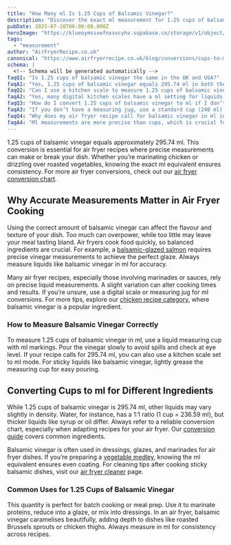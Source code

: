 ```yaml
---
title: "How Many ml Is 1.25 Cups of Balsamic Vinegar?"
description: "Discover the exact ml measurement for 1.25 cups of balsamic vinegar to perfect your air fryer recipes with precision."
pubDate: 2025-07-28T00:00:00.000Z
heroImage: "https://klueoymssxwfnxsvcyhv.supabase.co/storage/v1/object/public/Shmucket/how-many-ml-is-1-25-cups-of-balsamic-vinegar.webp"
tags:
  - "measurement"
author: "AirFryerRecipe.co.uk"
canonical: "https://www.airfryerrecipe.co.uk/blog/conversions/cups-to-ml/how-many-ml-is-1-25-cups-of-balsamic-vinegar"
schema: |
  <!-- Schema will be generated automatically -->
faqQ1: "Is 1.25 cups of balsamic vinegar the same in the UK and USA?"
faqA1: "Yes, 1.25 cups of balsamic vinegar equals 295.74 ml in both the UK and USA. Cup measurements are standardized in recipes, but always use ml for precision, especially in air fryer cooking where small variations matter."
faqQ2: "Can I use a kitchen scale to measure 1.25 cups of balsamic vinegar in ml?"
faqA2: "Yes, many digital kitchen scales have a ml setting for liquids. Pour the balsamic vinegar into a container on the scale until it reads 295.74 ml. This method is especially useful for sticky liquids like balsamic vinegar."
faqQ3: "How do I convert 1.25 cups of balsamic vinegar to ml if I don’t have a measuring jug?"
faqA3: "If you don’t have a measuring jug, use a standard cup (240 ml) and measure 1 cup plus 2 tablespoons (30 ml) to approximate 1.25 cups (295.74 ml). For air fryer recipes, consider investing in a jug with ml markings for accuracy."
faqQ4: "Why does my air fryer recipe call for balsamic vinegar in ml instead of cups?"
faqA4: "Ml measurements are more precise than cups, which is crucial for air fryer cooking where evaporation and caramelisation happen quickly. Using ml ensures consistent flavour and texture, especially in glazes or marinades. Always follow the recipe’s preferred unit for best results."
---
```

<p>1.25 cups of balsamic vinegar equals approximately 295.74 ml. This conversion is essential for air fryer recipes where precise measurements can make or break your dish. Whether you’re marinating chicken or drizzling over roasted vegetables, knowing the exact ml equivalent ensures consistency. For more air fryer conversions, check out our <a href=https://www.airfryerrecipe.co.uk/air-fryer-conversion-chart>air fryer conversion chart</a>.</p>  

<h2>Why Accurate Measurements Matter in Air Fryer Cooking</h2>  
<p>Using the correct amount of balsamic vinegar can affect the flavour and texture of your dish. Too much can overpower, while too little may leave your meal tasting bland. Air fryers cook food quickly, so balanced ingredients are crucial. For example, a <a href=https://www.airfryerrecipe.co.uk/recipes>balsamic-glazed salmon</a> requires precise vinegar measurements to achieve the perfect glaze. Always measure liquids like balsamic vinegar in ml for accuracy.</p>  

<p>Many air fryer recipes, especially those involving marinades or sauces, rely on precise liquid measurements. A slight variation can alter cooking times and results. If you’re unsure, use a digital scale or measuring jug for ml conversions. For more tips, explore our <a href=https://www.airfryerrecipe.co.uk/recipe-category/chicken>chicken recipe category</a>, where balsamic vinegar is a popular ingredient.</p>  

<h3>How to Measure Balsamic Vinegar Correctly</h3>  
<p>To measure 1.25 cups of balsamic vinegar in ml, use a liquid measuring cup with ml markings. Pour the vinegar slowly to avoid spills and check at eye level. If your recipe calls for 295.74 ml, you can also use a kitchen scale set to ml mode. For sticky liquids like balsamic vinegar, lightly grease the measuring cup for easy pouring.</p>  

<h2>Converting Cups to ml for Different Ingredients</h2>  
<p>While 1.25 cups of balsamic vinegar is 295.74 ml, other liquids may vary slightly in density. Water, for instance, has a 1:1 ratio (1 cup = 236.59 ml), but thicker liquids like syrup or oil differ. Always refer to a reliable conversion chart, especially when adapting recipes for your air fryer. Our <a href=https://www.airfryerrecipe.co.uk/air-fryer-conversion-chart>conversion guide</a> covers common ingredients.</p>  

<p>Balsamic vinegar is often used in dressings, glazes, and marinades for air fryer dishes. If you’re preparing a <a href=https://www.airfryerrecipe.co.uk/recipe-category/vegetables>vegetable medley</a>, knowing the ml equivalent ensures even coating. For cleaning tips after cooking sticky balsamic dishes, visit our <a href=https://www.airfryerrecipe.co.uk/air-fryer-cleaner>air fryer cleaner</a> page.</p>  

<h3>Common Uses for 1.25 Cups of Balsamic Vinegar</h3>  
<p>This quantity is perfect for batch cooking or meal prep. Use it to marinate proteins, reduce into a glaze, or mix into dressings. In an air fryer, balsamic vinegar caramelises beautifully, adding depth to dishes like roasted Brussels sprouts or chicken thighs. Always measure in ml for consistency across recipes.</p>
